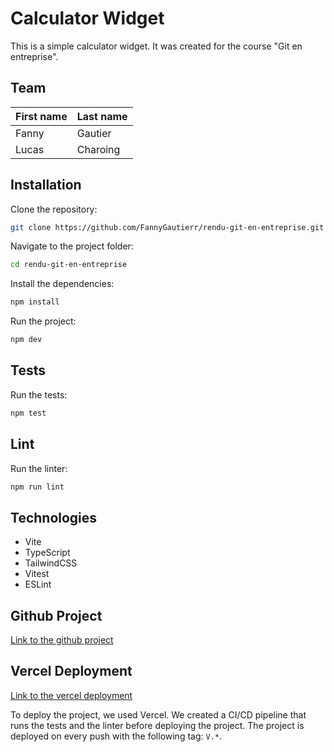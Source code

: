 # Calculator Widget

This is a simple calculator widget. It was created for the course "Git en entreprise".

## Team

| First name | Last name |
|------------|-----------|
| Fanny      | Gautier   |
| Lucas      | Charoing  |

## Installation

Clone the repository:
```bash
git clone https://github.com/FannyGautierr/rendu-git-en-entreprise.git
```

Navigate to the project folder:
```bash
cd rendu-git-en-entreprise
```

Install the dependencies:
```bash
npm install
```

Run the project:
```bash
npm dev
```

## Tests

Run the tests:
```bash
npm test
```

## Lint

Run the linter:
```bash
npm run lint
```

## Technologies

- Vite
- TypeScript
- TailwindCSS
- Vitest
- ESLint

## Github Project

[Link to the github project](https://github.com/users/FannyGautierr/projects/1)

## Vercel Deployment

[Link to the vercel deployment](https://rendu-git-en-entreprise.vercel.app/)

To deploy the project, we used Vercel. We created a CI/CD pipeline that runs the tests and the linter before deploying the project. The project is deployed on every push with the following tag: `V.*`.